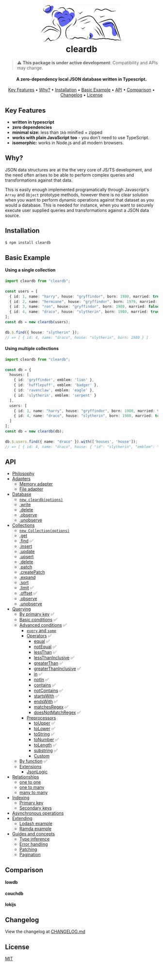 <h1 align="center">
  <br>
  <a href="https://github.com/alexberriman/cleardb"><img src="./logo.svg" alt="cleardb" height="120"></a>
  <br>
  cleardb
  <br>
</h1>

> :warning: **This package is under active development**: Compatibility and APIs may change.

<h4 align="center">A zero-dependency local JSON database written in Typescript.</h4>

<p align="center">
  <a href="#key-features">Key Features</a> •
  <a href="#why">Why?</a> •
  <a href="#installation">Installation</a> •
  <a href="#basic-example">Basic Example</a> •
  <a href="#api">API</a> •
  <a href="#comparison">Comparison</a> •
  <a href="#changelog">Changelog</a> •
  <a href="#license">License</a>
</p>

## Key Features

- **written in typescript**
- **zero dependencies**
- **minimal size:** less than `1kb` minified + zipped
- **works with plain JavaScript too** - you don't need to use TypeScript.
- **isomorphic:** works in Node.js and all modern browsers.

## Why?

JSON data structures are at the the very core of JS/TS development, and the need often arises to be able to perform complex queries and transformations against that data.

This is easily enough implemented programatically through Javascript's `Array` and `Object` prototype methods, however there is no clear solution when you want to perform dynamic operations against that dataset as you would a database. This is needed for instance, when you want to securely execute user supplied queries and transformations against a JSON data source.

## Installation

```bash
$ npm install cleardb
```

## Basic Example

#### Using a single collection

```ts
import cleardb from "cleardb";

const users = [
  { id: 1, name: "harry", house: "gryffindor", born: 1980, married: true },
  { id: 2, name: "hermione", house: "gryffindor", born: 1979, married: false },
  { id: 3, name: "ron", house: "gryffindor", born: 1980, married: false },
  { id: 4, name: "draco", house: "slytherin", born: 1980, married: true },
];
const db = new cleardb(users);

db.$.find({ house: "slytherin" });
// => [ { id: 4, name: "draco", house: "slytherin", born: 1980 } ]
```

#### Using multiple collections

```ts
import cleardb from "cleardb";

const db = {
  houses: [
    { id: 'gryffindor', emblem: 'lion' },
    { id: 'hufflepuff', emblem: 'badger' },
    { id: 'ravenclaw', emblem: 'eagle' },
    { id: 'slytherin', emblem: 'serpent' }
  ],
  users: [
    { id: 1, name: "harry", house: "gryffindor", born: 1980, married: true },
    { id: 4, name: "draco", house: "slytherin", born: 1980, married: true }
  ]
];
const db = new cleardb(db);

db.$.users.find({ name: "draco" }).with(['houses', 'house']);
// => [ { id: 4, name: "draco", house: { "id": "slytherin", "emblem": "serpent" }, born: 1980 } ]
```

## API

- [Philosophy](#philosophy)
- [Adapters](#adapters)
  - [Memory adapter](#memory-adapter)
  - [File adapter](#file-adapter)
- [Database](#database)
  - [`new cleardb(options)`](#options)
  - [.write](#write)
  - [.delete](#delete)
  - [.observe](#observe)
  - [.unobserve](#unobserve)
- [Collections](#collections)
  - [`new Collection(options)`](#collection-options)
  - [.get](#get)
  - [.find](#find) ✅
  - [.insert](#insert)
  - [.update](#update)
  - [.upsert](#upsert)
  - [.delete](#delete)
  - [.patch](#patch)
  - [.createPatch](#create-changeset)
  - [.expand](#expand)
  - [.sort](#sort)
  - [.limit](#limit) ✅
  - [.offset](#offset) ✅
  - [.observe](#observe)
  - [.unobserve](#unobserve)
- [Querying](#querying)
  - [By primary key](#by-primary-key) ✅
  - [Basic conditions](#basic-conditions) ✅
  - [Advanced conditions](#advanced-conditions) ✅
    - [`every` and `some`](#every-and-some)
    - [Operators](#operators) ✅
      - [equal](#equal) ✅
      - [notEqual](#toLower) ✅
      - [lessThan](#toString) ✅
      - [lessThanInclusive](#toNumber) ✅
      - [greaterThan](#toLength) ✅
      - [greaterThanInclusive](#toLength) ✅
      - [in](#toLength) ✅
      - [notIn](#toLength) ✅
      - [contains](#toLength) ✅
      - [notContains](#toLength) ✅
      - [startsWith](#toLength) ✅
      - [endsWith](#toLength) ✅
      - [matchesRegex](#toLength) ✅
      - [doesNotMatchRegex](#toLength) ✅
    - [Preprocessors](#preprocess)
      - [toUpper](#toUpper) ✅
      - [toLower](#toLower) ✅
      - [toString](#toString) ✅
      - [toNumber](#toNumber) ✅
      - [toLength](#toLength) ✅
      - [substring](#toLength) ✅
      - [Custom](#custom-preprocessors)
  - [By function](#by-functions) ✅
  - [Extensions](#extensions)
    - [JsonLogic](#json-logic)
- [Relationships](#relationships)
  - [one to one](#one-to-one)
  - [one to many](#one-to-many)
  - [many to many](#many-to-many)
- [Indexing](#indexing)
  - [Primary key](#primary-key)
  - [Secondary keys](#secondary-keys)
- [Asynchronous operations](#asynchronous-operations)
- [Extending](#extending-cleardb)
  - [Lodash example](#lodash-example)
  - [Ramda example](#ramda-example)
- [Guides and concepts](#guides-and-concepts)
  - [Type inference](#type-inference)
  - [Error handling](#error-handling)
  - [Patching](#applying-patches)
  - [Pagination](#pagination)

## Comparison

#### lowdb

#### couchdb

#### lokijs

## Changelog

View the changelog at [CHANGELOG.md](CHANGELOG.md)

## License

[MIT](https://tldrlegal.com/license/mit-license)
